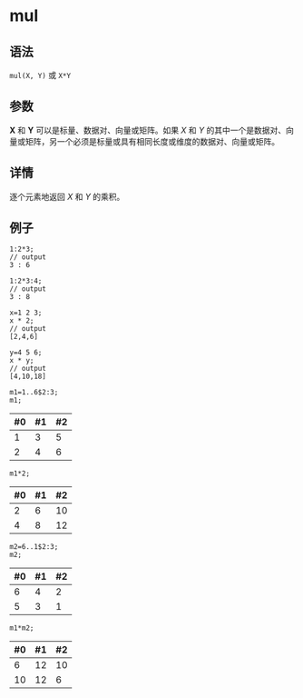 # mul

## 语法

`mul(X, Y)` 或 `X*Y`

## 参数

**X** 和 **Y** 可以是标量、数据对、向量或矩阵。如果 *X* 和 *Y*
的其中一个是数据对、向量或矩阵，另一个必须是标量或具有相同长度或维度的数据对、向量或矩阵。

## 详情

逐个元素地返回 *X* 和 *Y* 的乘积。

## 例子

```
1:2*3;
// output
3 : 6

1:2*3:4;
// output
3 : 8

x=1 2 3;
x * 2;
// output
[2,4,6]

y=4 5 6;
x * y;
// output
[4,10,18]
```

```
m1=1..6$2:3;
m1;
```

| #0 | #1 | #2 |
| --- | --- | --- |
| 1 | 3 | 5 |
| 2 | 4 | 6 |

```
m1*2;
```

| #0 | #1 | #2 |
| --- | --- | --- |
| 2 | 6 | 10 |
| 4 | 8 | 12 |

```
m2=6..1$2:3;
m2;
```

| #0 | #1 | #2 |
| --- | --- | --- |
| 6 | 4 | 2 |
| 5 | 3 | 1 |

```
m1*m2;
```

| #0 | #1 | #2 |
| --- | --- | --- |
| 6 | 12 | 10 |
| 10 | 12 | 6 |

